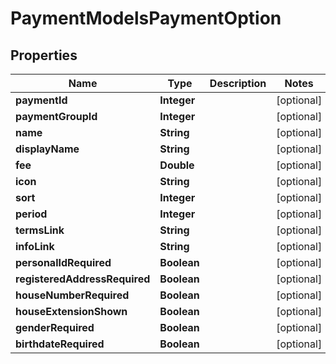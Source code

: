 

# PaymentModelsPaymentOption

## Properties

Name | Type | Description | Notes
------------ | ------------- | ------------- | -------------
**paymentId** | **Integer** |  |  [optional]
**paymentGroupId** | **Integer** |  |  [optional]
**name** | **String** |  |  [optional]
**displayName** | **String** |  |  [optional]
**fee** | **Double** |  |  [optional]
**icon** | **String** |  |  [optional]
**sort** | **Integer** |  |  [optional]
**period** | **Integer** |  |  [optional]
**termsLink** | **String** |  |  [optional]
**infoLink** | **String** |  |  [optional]
**personalIdRequired** | **Boolean** |  |  [optional]
**registeredAddressRequired** | **Boolean** |  |  [optional]
**houseNumberRequired** | **Boolean** |  |  [optional]
**houseExtensionShown** | **Boolean** |  |  [optional]
**genderRequired** | **Boolean** |  |  [optional]
**birthdateRequired** | **Boolean** |  |  [optional]




